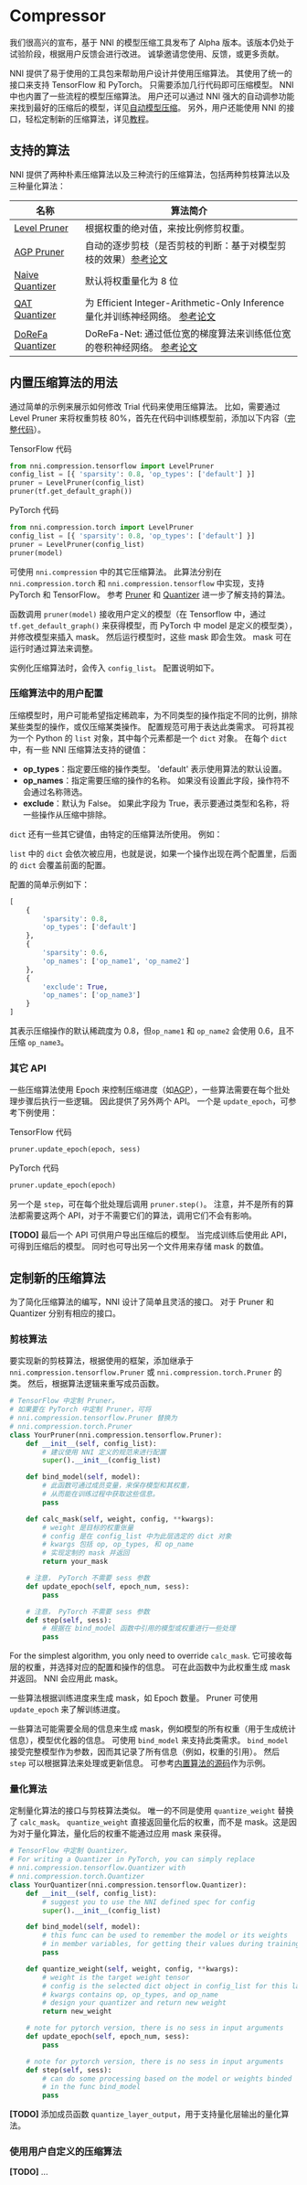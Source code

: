 # Compressor

我们很高兴的宣布，基于 NNI 的模型压缩工具发布了 Alpha 版本。该版本仍处于试验阶段，根据用户反馈会进行改进。 诚挚邀请您使用、反馈，或更多贡献。

NNI 提供了易于使用的工具包来帮助用户设计并使用压缩算法。 其使用了统一的接口来支持 TensorFlow 和 PyTorch。 只需要添加几行代码即可压缩模型。 NNI 中也内置了一些流程的模型压缩算法。 用户还可以通过 NNI 强大的自动调参功能来找到最好的压缩后的模型，详见[自动模型压缩](./AutoCompression.md)。 另外，用户还能使用 NNI 的接口，轻松定制新的压缩算法，详见[教程](#customize-new-compression-algorithms)。

## 支持的算法

NNI 提供了两种朴素压缩算法以及三种流行的压缩算法，包括两种剪枝算法以及三种量化算法：

| 名称                                                  | 算法简介                                                                                                                                                                       |
| --------------------------------------------------- | -------------------------------------------------------------------------------------------------------------------------------------------------------------------------- |
| [Level Pruner](./Pruner.md#level-pruner)            | 根据权重的绝对值，来按比例修剪权重。                                                                                                                                                         |
| [AGP Pruner](./Pruner.md#agp-pruner)                | 自动的逐步剪枝（是否剪枝的判断：基于对模型剪枝的效果）[参考论文](https://arxiv.org/abs/1710.01878)                                                                                                        |
| [Naive Quantizer](./Quantizer.md#naive-quantizer)   | 默认将权重量化为 8 位                                                                                                                                                               |
| [QAT Quantizer](./Quantizer.md#qat-quantizer)       | 为 Efficient Integer-Arithmetic-Only Inference 量化并训练神经网络。 [参考论文](http://openaccess.thecvf.com/content_cvpr_2018/papers/Jacob_Quantization_and_Training_CVPR_2018_paper.pdf) |
| [DoReFa Quantizer](./Quantizer.md#dorefa-quantizer) | DoReFa-Net: 通过低位宽的梯度算法来训练低位宽的卷积神经网络。 [参考论文](https://arxiv.org/abs/1606.06160)                                                                                              |

## 内置压缩算法的用法

通过简单的示例来展示如何修改 Trial 代码来使用压缩算法。 比如，需要通过 Level Pruner 来将权重剪枝 80%，首先在代码中训练模型前，添加以下内容（[完整代码](https://github.com/microsoft/nni/tree/master/examples/model_compress)）。

TensorFlow 代码

```python
from nni.compression.tensorflow import LevelPruner
config_list = [{ 'sparsity': 0.8, 'op_types': ['default'] }]
pruner = LevelPruner(config_list)
pruner(tf.get_default_graph())
```

PyTorch 代码

```python
from nni.compression.torch import LevelPruner
config_list = [{ 'sparsity': 0.8, 'op_types': ['default'] }]
pruner = LevelPruner(config_list)
pruner(model)
```

可使用 `nni.compression` 中的其它压缩算法。 此算法分别在 `nni.compression.torch` 和 `nni.compression.tensorflow` 中实现，支持 PyTorch 和 TensorFlow。 参考 [Pruner](./Pruner.md) 和 [Quantizer](./Quantizer.md) 进一步了解支持的算法。

函数调用 `pruner(model)` 接收用户定义的模型（在 Tensorflow 中，通过 `tf.get_default_graph()` 来获得模型，而 PyTorch 中 model 是定义的模型类），并修改模型来插入 mask。 然后运行模型时，这些 mask 即会生效。 mask 可在运行时通过算法来调整。

实例化压缩算法时，会传入 `config_list`。 配置说明如下。

### 压缩算法中的用户配置

压缩模型时，用户可能希望指定稀疏率，为不同类型的操作指定不同的比例，排除某些类型的操作，或仅压缩某类操作。 配置规范可用于表达此类需求。 可将其视为一个 Python 的 `list` 对象，其中每个元素都是一个 `dict` 对象。 在每个 `dict` 中，有一些 NNI 压缩算法支持的键值：

* __op_types__：指定要压缩的操作类型。 'default' 表示使用算法的默认设置。
* __op_names__：指定需要压缩的操作的名称。 如果没有设置此字段，操作符不会通过名称筛选。
* __exclude__：默认为 False。 如果此字段为 True，表示要通过类型和名称，将一些操作从压缩中排除。

`dict` 还有一些其它键值，由特定的压缩算法所使用。 例如：

`list` 中的 `dict` 会依次被应用，也就是说，如果一个操作出现在两个配置里，后面的 `dict` 会覆盖前面的配置。

配置的简单示例如下：

```python
[
    {
        'sparsity': 0.8,
        'op_types': ['default']
    },
    {
        'sparsity': 0.6,
        'op_names': ['op_name1', 'op_name2']
    },
    {
        'exclude': True,
        'op_names': ['op_name3']
    }
]
```

其表示压缩操作的默认稀疏度为 0.8，但`op_name1` 和 `op_name2` 会使用 0.6，且不压缩 `op_name3`。

### 其它 API

一些压缩算法使用 Epoch 来控制压缩进度（如[AGP](./Pruner.md#agp-pruner)），一些算法需要在每个批处理步骤后执行一些逻辑。 因此提供了另外两个 API。 一个是 `update_epoch`，可参考下例使用：

TensorFlow 代码

```python
pruner.update_epoch(epoch, sess)
```

PyTorch 代码

```python
pruner.update_epoch(epoch)
```

另一个是 `step`，可在每个批处理后调用 `pruner.step()`。 注意，并不是所有的算法都需要这两个 API，对于不需要它们的算法，调用它们不会有影响。

__[TODO]__ 最后一个 API 可供用户导出压缩后的模型。 当完成训练后使用此 API，可得到压缩后的模型。 同时也可导出另一个文件用来存储 mask 的数值。

## 定制新的压缩算法

为了简化压缩算法的编写，NNI 设计了简单且灵活的接口。 对于 Pruner 和 Quantizer 分别有相应的接口。

### 剪枝算法

要实现新的剪枝算法，根据使用的框架，添加继承于 `nni.compression.tensorflow.Pruner` 或 `nni.compression.torch.Pruner` 的类。 然后，根据算法逻辑来重写成员函数。

```python
# TensorFlow 中定制 Pruner。
# 如果要在 PyTorch 中定制 Pruner，可将
# nni.compression.tensorflow.Pruner 替换为
# nni.compression.torch.Pruner
class YourPruner(nni.compression.tensorflow.Pruner):
    def __init__(self, config_list):
        # 建议使用 NNI 定义的规范来进行配置
        super().__init__(config_list)

    def bind_model(self, model):
        # 此函数可通过成员变量，来保存模型和其权重，
        # 从而能在训练过程中获取这些信息。
        pass

    def calc_mask(self, weight, config, **kwargs):
        # weight 是目标的权重张量
        # config 是在 config_list 中为此层选定的 dict 对象
        # kwargs 包括 op, op_types, 和 op_name
        # 实现定制的 mask 并返回
        return your_mask

    # 注意， PyTorch 不需要 sess 参数
    def update_epoch(self, epoch_num, sess):
        pass

    # 注意， PyTorch 不需要 sess 参数
    def step(self, sess):
        # 根据在 bind_model 函数中引用的模型或权重进行一些处理
        pass
```

For the simplest algorithm, you only need to override `calc_mask`. 它可接收每层的权重，并选择对应的配置和操作的信息。 可在此函数中为此权重生成 mask 并返回。 NNI 会应用此 mask。

一些算法根据训练进度来生成 mask，如 Epoch 数量。 Pruner 可使用 `update_epoch` 来了解训练进度。

一些算法可能需要全局的信息来生成 mask，例如模型的所有权重（用于生成统计信息），模型优化器的信息。 可使用 `bind_model` 来支持此类需求。 `bind_model` 接受完整模型作为参数，因而其记录了所有信息（例如，权重的引用）。 然后 `step` 可以根据算法来处理或更新信息。 可参考[内置算法的源码](https://github.com/microsoft/nni/tree/master/src/sdk/pynni/nni/compressors)作为示例。

### 量化算法

定制量化算法的接口与剪枝算法类似。 唯一的不同是使用 `quantize_weight` 替换了 `calc_mask`。 `quantize_weight` 直接返回量化后的权重，而不是 mask。这是因为对于量化算法，量化后的权重不能通过应用 mask 来获得。

```python
# TensorFlow 中定制 Quantizer。
# For writing a Quantizer in PyTorch, you can simply replace
# nni.compression.tensorflow.Quantizer with
# nni.compression.torch.Quantizer
class YourQuantizer(nni.compression.tensorflow.Quantizer):
    def __init__(self, config_list):
        # suggest you to use the NNI defined spec for config
        super().__init__(config_list)

    def bind_model(self, model):
        # this func can be used to remember the model or its weights
        # in member variables, for getting their values during training
        pass

    def quantize_weight(self, weight, config, **kwargs):
        # weight is the target weight tensor
        # config is the selected dict object in config_list for this layer
        # kwargs contains op, op_types, and op_name
        # design your quantizer and return new weight
        return new_weight

    # note for pytorch version, there is no sess in input arguments
    def update_epoch(self, epoch_num, sess):
        pass

    # note for pytorch version, there is no sess in input arguments
    def step(self, sess):
        # can do some processing based on the model or weights binded
        # in the func bind_model
        pass
```

__[TODO]__ 添加成员函数 `quantize_layer_output`，用于支持量化层输出的量化算法。

### 使用用户自定义的压缩算法

__[TODO]__ ...
